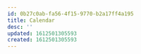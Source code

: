 ```yaml
---
id: 0b27c0ab-fa56-4f15-9770-b2a17ff4a195
title: Calendar
desc: ''
updated: 1612501305593
created: 1612501305593
---
```


